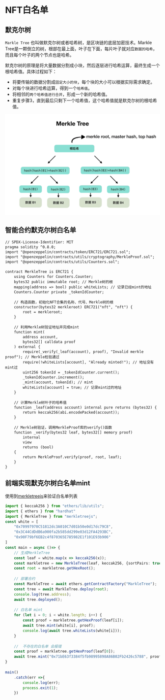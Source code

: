 # NFT白名单

## 默克尔树
`Markle Tree` 也叫做默克尔树或者哈希树，是区块链的底层加密技术。Markle Tree是一颗倒立的树，根部在最上面，叶子在下面，每片叶子就对应`数据的哈希`，而且每个叶子的两个节点也是哈希。

默克尔树的原理是将大量数据分割成小块，然后逐层进行哈希运算，最终生成一个根哈希值。具体过程如下：

+ 将要传输的数据分割成`固定大小的块`，每个块的大小可以根据实际需求确定。
+ 对每个块进行哈希运算，得到一个`哈希值`。
+ 将相邻的`两个哈希值进行合并`，形成一个新的哈希值。
+ 重复步骤3，直到最后只剩下一个哈希值，这个哈希值就是默克尔树的根哈希值。

![默克尔树](../../img/dev/6.png)

## 智能合约默克尔树白名单
```solidity
// SPDX-License-Identifier: MIT
pragma solidity ^0.8.0;
import "@openzeppelin/contracts/token/ERC721/ERC721.sol";
import "@openzeppelin/contracts/utils/cryptography/MerkleProof.sol";
import "@openzeppelin/contracts/utils/Counters.sol";

contract MerkleTree is ERC721 {
    using Counters for Counters.Counter;
    bytes32 public immutable root; // Merkle树的根
    mapping(address => bool) public whiteLists; // 记录已经mint的地址
    Counters.Counter private _tokenIdCounter;

    // 构造函数，初始化NFT合集的名称、代号、Merkle树的根
    constructor(bytes32 merkleroot) ERC721("nft", "nft") {
        root = merkleroot;
    }

    // 利用Merkle树验证地址并完成mint
    function mint(
        address account,
        bytes32[] calldata proof
    ) external {
        require(_verify(_leaf(account), proof), "Invalid merkle proof"); // Merkle检验通过
        require(!whiteLists[account], "Already minted!"); // 地址没有mint过
        uint256 tokenId = _tokenIdCounter.current();
        _tokenIdCounter.increment();
        _mint(account, tokenId); // mint
        whiteLists[account] = true; // 记录mint过的地址
    }

    // 计算Merkle树叶子的哈希值
    function _leaf(address account) internal pure returns (bytes32) {
        return keccak256(abi.encodePacked(account));
    }

    // Merkle树验证，调用MerkleProof库的verify()函数
    function _verify(bytes32 leaf, bytes32[] memory proof)
        internal
        view
        returns (bool)
    {
        return MerkleProof.verify(proof, root, leaf);
    }
}

```

## 前端实现默克尔树白名单mint
使用到[merkletreejs](https://www.npmjs.com/package/merkletreejs)来验证白名单列表

```ts
import { keccak256 } from "ethers/lib/utils";
import { ethers } from "hardhat"
import { MerkleTree } from "merkletreejs";
const white = [
    "0x70997970C51812dc3A010C7d01b50e0d17dc79C8",
    "0x3C44CdDdB6a900fa2b585dd299e03d12FA4293BC",
    "0x90F79bf6EB2c4f870365E785982E1f101E93b906"
]
const main = async ()=> {
    // 生成MerkleTree
    const leaf = white.map(x => keccak256(x));
    const markletree = new MerkleTree(leaf, keccak256, {sortPairs: true});
    const root = markletree.getHexRoot();
   
    // 部署合约
    const MarkleTree = await ethers.getContractFactory("MarkleTree");
    const tree = await MarkleTree.deploy(root);
    console.log(tree.address);
    await tree.deployed();

    // 白名单 mint
    for (let i = 0; i < white.length; i++) {
        const proof = markletree.getHexProof(leaf[i]);
        await tree.mint(white[i], proof);
        console.log(await tree.whiteLists(white[i]));
    }

    //  不存在的白名单 会报错
    const proof = markletree.getHexProof(leaf[0]);
    await tree.mint("0x71bE63f3384f5fb98995898A86B02Fb2426c5788", proof);
}

main()
    .catch(err =>{
        console.log(err);
        process.exit(1);
    })
```
